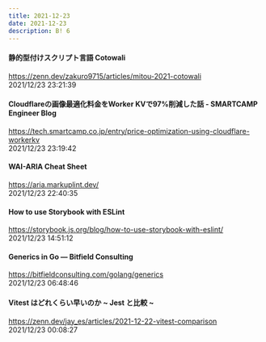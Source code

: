 ```yaml
---
title: 2021-12-23
date: 2021-12-23
description: B! 6
---
```


#### 静的型付けスクリプト言語 Cotowali
https://zenn.dev/zakuro9715/articles/mitou-2021-cotowali<br>
2021/12/23 23:21:39<br>


#### Cloudflareの画像最適化料金をWorker KVで97%削減した話 - SMARTCAMP Engineer Blog
https://tech.smartcamp.co.jp/entry/price-optimization-using-cloudflare-workerkv<br>
2021/12/23 23:19:42<br>


#### WAI-ARIA Cheat Sheet
https://aria.markuplint.dev/<br>
2021/12/23 22:40:35<br>


#### How to use Storybook with ESLint
https://storybook.js.org/blog/how-to-use-storybook-with-eslint/<br>
2021/12/23 14:51:12<br>


#### Generics in Go — Bitfield Consulting
https://bitfieldconsulting.com/golang/generics<br>
2021/12/23 06:48:46<br>


#### Vitest はどれくらい早いのか ~ Jest と比較 ~
https://zenn.dev/jay_es/articles/2021-12-22-vitest-comparison<br>
2021/12/23 00:08:27<br>


